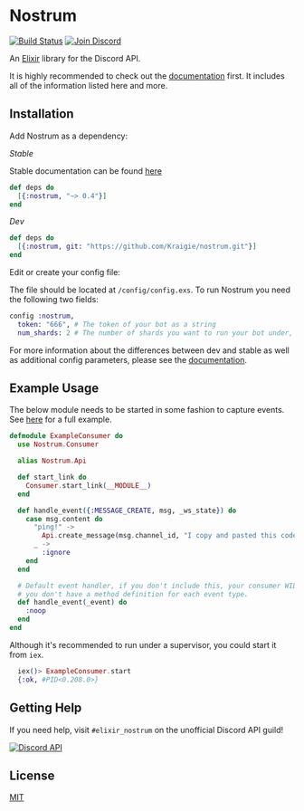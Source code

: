 # Nostrum

[![Build Status](https://github.com/Kraigie/nostrum/workflows/Test%20&%20Lint/badge.svg)](https://github.com/Kraigie/nostrum/actions)
[![Join Discord](https://img.shields.io/badge/discord-join-7289DA.svg)](https://discord.gg/2Bgn8nW)

An [Elixir](http://elixir-lang.org/) library for the Discord API.

It is highly recommended to check out the
[documentation](https://kraigie.github.io/nostrum/) first. It includes all of the
information listed here and more.

## Installation
Add Nostrum as a dependency:

 *Stable*

 Stable documentation can be found [here](https://hexdocs.pm/nostrum/)
```elixir
def deps do
  [{:nostrum, "~> 0.4"}]
end
```

 *Dev*
```Elixir
def deps do
  [{:nostrum, git: "https://github.com/Kraigie/nostrum.git"}]
end
```

Edit or create your config file:

The file should be located at `/config/config.exs`. To run Nostrum you need the
following two fields:
```Elixir
config :nostrum,
  token: "666", # The token of your bot as a string
  num_shards: 2 # The number of shards you want to run your bot under, or :auto.
```

For more information about the differences between dev and stable as well as
additional config parameters, please see the
[documentation](https://kraigie.github.io/nostrum/).

## Example Usage
The below module needs to be started in some fashion to capture events. See
[here](https://github.com/Kraigie/nostrum/blob/master/examples/event_consumer.ex)
for a full example.

```Elixir
defmodule ExampleConsumer do
  use Nostrum.Consumer

  alias Nostrum.Api

  def start_link do
    Consumer.start_link(__MODULE__)
  end

  def handle_event({:MESSAGE_CREATE, msg, _ws_state}) do
    case msg.content do
      "ping!" ->
        Api.create_message(msg.channel_id, "I copy and pasted this code")
      _ ->
        :ignore
    end
  end

  # Default event handler, if you don't include this, your consumer WILL crash if
  # you don't have a method definition for each event type.
  def handle_event(_event) do
    :noop
  end
end
```

Although it's recommended to run under a supervisor, you could start it from `iex`.
```Elixir
  iex()> ExampleConsumer.start
  {:ok, #PID<0.208.0>}
```

## Getting Help

If you need help, visit `#elixir_nostrum` on the unofficial Discord API guild!

[![Discord API](https://discord.com/api/guilds/81384788765712384/embed.png?style=banner3)](https://discord.gg/2Bgn8nW)

## License
[MIT](https://opensource.org/licenses/MIT)
